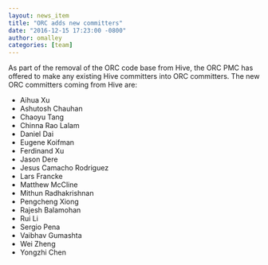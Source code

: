 ```yaml
---
layout: news_item
title: "ORC adds new committers"
date: "2016-12-15 17:23:00 -0800"
author: omalley
categories: [team]
---
```


As part of the removal of the ORC code base from Hive, the ORC PMC has
offered to make any existing Hive committers into ORC committers. The new ORC
committers coming from Hive are:

* Aihua Xu
* Ashutosh Chauhan
* Chaoyu Tang
* Chinna Rao Lalam
* Daniel Dai
* Eugene Koifman
* Ferdinand Xu
* Jason Dere
* Jesus Camacho Rodriguez
* Lars Francke
* Matthew McCline
* Mithun Radhakrishnan 
* Pengcheng Xiong 
* Rajesh Balamohan
* Rui Li
* Sergio Pena
* Vaibhav Gumashta
* Wei Zheng
* Yongzhi Chen
